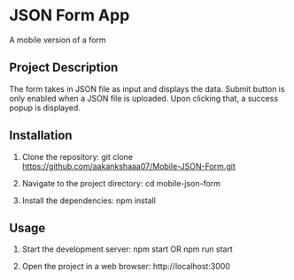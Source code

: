 # JSON Form App

A mobile version of a form

## Project Description

The form takes in JSON file as input and displays the data. Submit button is only enabled when a JSON file is uploaded. Upon clicking that, a success popup is displayed.

## Installation

1. Clone the repository:
   git clone https://github.com/aakankshaaa07/Mobile-JSON-Form.git

2. Navigate to the project directory:
   cd mobile-json-form

3. Install the dependencies:
   npm install

## Usage

1. Start the development server:
   npm start OR npm run start
   
3. Open the project in a web browser:
   http://localhost:3000
